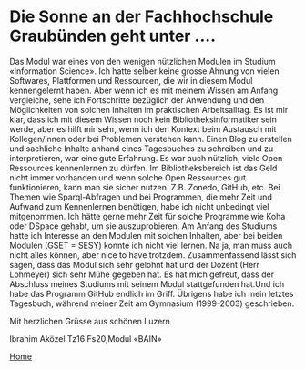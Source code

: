  # Die Sonne an der Fachhochschule Graubünden geht unter ....

Das Modul war eines von den wenigen nützlichen Modulen im Studium «Information Science». Ich hatte selber keine grosse Ahnung von vielen Softwares, Plattformen und Ressourcen, die wir in diesem Modul kennengelernt haben. Aber wenn ich es mit meinem Wissen am Anfang vergleiche, sehe ich Fortschritte bezüglich der Anwendung und den Möglichkeiten von solchen Inhalten im praktischen Arbeitsalltag. Es ist mir klar, dass ich mit diesem Wissen noch kein Bibliotheksinformatiker sein werde, aber es hilft mir sehr, wenn ich den Kontext beim Austausch mit Kollegen/innen oder bei Problemen verstehen kann.
Einen Blog zu erstellen und sachliche Inhalte anhand eines Tagesbuches zu schreiben und zu interpretieren, war eine gute Erfahrung. Es war auch nützlich, viele Open Ressources kennenlernen zu dürfen. Im Bibliotheksbereich ist das Geld nicht immer vorhanden und wenn solche Open Ressources gut funktionieren, kann man sie sicher nutzen. Z.B. Zonedo, GitHub, etc.
Bei Themen wie Sparql-Abfragen und bei Programmen, die mehr Zeit und Aufwand zum Kennenlernen benötigen, habe ich nicht unbedingt viel mitgenommen. Ich hätte gerne mehr Zeit für solche Programme wie Koha oder DSpace gehabt, um sie auszuprobieren. Am Anfang des Studiums hatte ich Interesse an den Modulen mit solchen Inhalten, aber bei beiden Modulen (GSET = SESY) konnte ich nicht viel lernen. Na ja, man muss auch nicht alles können, aber nice to have trotzdem.
Zusammenfassend lässt sich sagen, dass das Modul sich sehr gelohnt hat und der Dozent (Herr Lohmeyer) sich sehr Mühe gegeben hat. Es hat mich gefreut, dass der Abschluss meines Studiums mit seinem Modul stattgefunden hat.Und ich habe das Programm GitHub endlich im Griff. Übrigens habe ich mein letztes Tagesbuch, während meiner Zeit am Gymnasium (1999-2003) geschrieben. 
 

Mit herzlichen Grüsse aus schönen Luzern

Ibrahim Aközel
Tz16
Fs20,Modul «BAIN»


[Home](https://akoezeibrahi.github.io/Blogbeitraege_BAIN20_Akoezel/)
